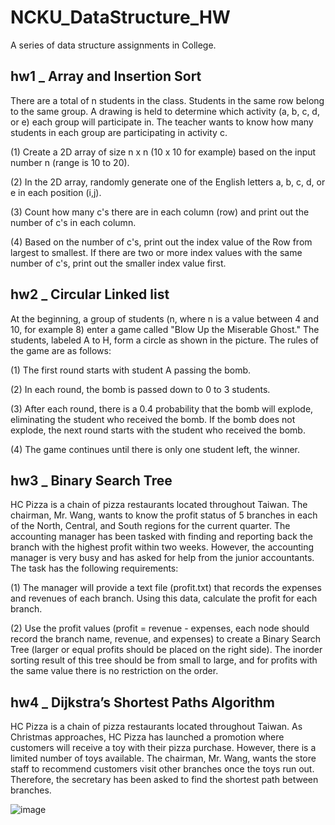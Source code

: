 # NCKU_DataStructure_HW
A series of data structure assignments in College.

## hw1 _ Array and Insertion Sort

There are a total of n students in the class. Students in the same row belong to the same group. A drawing is held to determine which activity (a, b, c, d, or e) each group will participate in. The teacher wants to know how many students in each group are participating in activity c.

(1) Create a 2D array of size n x n (10 x 10 for example) based on the input number n (range is 10 to 20).

(2) In the 2D array, randomly generate one of the English letters a, b, c, d, or e in each position (i,j).

(3) Count how many c's there are in each column (row) and print out the number of c's in each column.

(4) Based on the number of c's, print out the index value of the Row from largest to smallest. If there are two or more index values with the same number of c's, print out the smaller index value first.

## hw2 _ Circular Linked list

At the beginning, a group of students (n, where n is a value between 4 and 10, for example 8) enter a game called "Blow Up the Miserable Ghost." The students, labeled A to H, form a circle as shown in the picture. The rules of the game are as follows:

(1) The first round starts with student A passing the bomb.

(2) In each round, the bomb is passed down to 0 to 3 students.

(3) After each round, there is a 0.4 probability that the bomb will explode, eliminating the student who received the bomb. If the bomb does not explode, the next round starts with the student who received the bomb.

(4) The game continues until there is only one student left, the winner.

## hw3 _ Binary Search Tree

HC Pizza is a chain of pizza restaurants located throughout Taiwan. The chairman, Mr. Wang, wants to know the profit status of 5 branches in each of the North, Central, and South regions for the current quarter. The accounting manager has been tasked with finding and reporting back the branch with the highest profit within two weeks. However, the accounting manager is very busy and has asked for help from the junior accountants. The task has the following requirements:

(1) The manager will provide a text file (profit.txt) that records the expenses and revenues of each branch. Using this data, calculate the profit for each branch.

(2) Use the profit values (profit = revenue - expenses, each node should record the branch name, revenue, and expenses) to create a Binary Search Tree (larger or equal profits should be placed on the right side). The inorder sorting result of this tree should be from small to large, and for profits with the same value there is no restriction on the order.

## hw4 _ Dijkstra’s Shortest Paths Algorithm

HC Pizza is a chain of pizza restaurants located throughout Taiwan. As Christmas approaches, HC Pizza has launched a promotion where customers will receive a toy with their pizza purchase. However, there is a limited number of toys available. The chairman, Mr. Wang, wants the store staff to recommend customers visit other branches once the toys run out. Therefore, the secretary has been asked to find the shortest path between branches.

![image](https://user-images.githubusercontent.com/75520777/211195206-7ffdb931-0a5f-4cf1-a764-b614afca462f.png)
